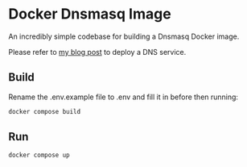 Docker Dnsmasq Image
====================
An incredibly simple codebase for building a Dnsmasq Docker image.

Please refer to [my blog post](https://blog.programster.org/deploy-your-own-dns-server) to deploy a DNS service.


## Build

Rename the .env.example file to .env and fill it in before then running:

```bash
docker compose build
```


## Run
```bash
docker compose up
```

